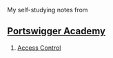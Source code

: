 My self-studying notes from

## [Portswigger Academy](!https://portswigger.net/web-security/learning-path)

1. [Access Control](/Portswigger/Access_Control/README.md)
